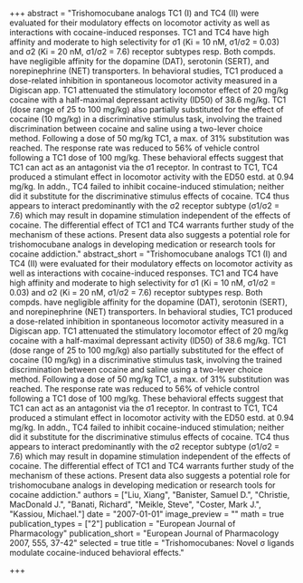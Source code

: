 +++
abstract = "Trishomocubane analogs TC1 (I) and TC4 (II) were evaluated for their modulatory effects on locomotor activity as well as interactions with cocaine-induced responses.  TC1 and TC4 have high affinity and moderate to high selectivity for σ1 (Ki = 10 nM, σ1/σ2 = 0.03) and σ2 (Ki = 20 nM, σ1/σ2 = 7.6) receptor subtypes resp.  Both compds. have negligible affinity for the dopamine (DAT), serotonin (SERT), and norepinephrine (NET) transporters.  In behavioral studies, TC1 produced a dose-related inhibition in spontaneous locomotor activity measured in a Digiscan app.  TC1 attenuated the stimulatory locomotor effect of 20 mg/kg cocaine with a half-maximal depressant activity (ID50) of 38.6 mg/kg.  TC1 (dose range of 25 to 100 mg/kg) also partially substituted for the effect of cocaine (10 mg/kg) in a discriminative stimulus task, involving the trained discrimination between cocaine and saline using a two-lever choice method.  Following a dose of 50 mg/kg TC1, a max. of 31% substitution was reached.  The response rate was reduced to 56% of vehicle control following a TC1 dose of 100 mg/kg.  These behavioral effects suggest that TC1 can act as an antagonist via the σ1 receptor.  In contrast to TC1, TC4 produced a stimulant effect in locomotor activity with the ED50 estd. at 0.94 mg/kg.  In addn., TC4 failed to inhibit cocaine-induced stimulation; neither did it substitute for the discriminative stimulus effects of cocaine.  TC4 thus appears to interact predominantly with the σ2 receptor subtype (σ1/σ2 = 7.6) which may result in dopamine stimulation independent of the effects of cocaine.  The differential effect of TC1 and TC4 warrants further study of the mechanism of these actions.  Present data also suggests a potential role for trishomocubane analogs in developing medication or research tools for cocaine addiction."
abstract_short = "Trishomocubane analogs TC1 (I) and TC4 (II) were evaluated for their modulatory effects on locomotor activity as well as interactions with cocaine-induced responses.  TC1 and TC4 have high affinity and moderate to high selectivity for σ1 (Ki = 10 nM, σ1/σ2 = 0.03) and σ2 (Ki = 20 nM, σ1/σ2 = 7.6) receptor subtypes resp.  Both compds. have negligible affinity for the dopamine (DAT), serotonin (SERT), and norepinephrine (NET) transporters.  In behavioral studies, TC1 produced a dose-related inhibition in spontaneous locomotor activity measured in a Digiscan app.  TC1 attenuated the stimulatory locomotor effect of 20 mg/kg cocaine with a half-maximal depressant activity (ID50) of 38.6 mg/kg.  TC1 (dose range of 25 to 100 mg/kg) also partially substituted for the effect of cocaine (10 mg/kg) in a discriminative stimulus task, involving the trained discrimination between cocaine and saline using a two-lever choice method.  Following a dose of 50 mg/kg TC1, a max. of 31% substitution was reached.  The response rate was reduced to 56% of vehicle control following a TC1 dose of 100 mg/kg.  These behavioral effects suggest that TC1 can act as an antagonist via the σ1 receptor.  In contrast to TC1, TC4 produced a stimulant effect in locomotor activity with the ED50 estd. at 0.94 mg/kg.  In addn., TC4 failed to inhibit cocaine-induced stimulation; neither did it substitute for the discriminative stimulus effects of cocaine.  TC4 thus appears to interact predominantly with the σ2 receptor subtype (σ1/σ2 = 7.6) which may result in dopamine stimulation independent of the effects of cocaine.  The differential effect of TC1 and TC4 warrants further study of the mechanism of these actions.  Present data also suggests a potential role for trishomocubane analogs in developing medication or research tools for cocaine addiction."
authors = ["Liu, Xiang", "Banister, Samuel D.", "Christie, MacDonald J.", "Banati, Richard", "Meikle, Steve", "Coster, Mark J.", "Kassiou, Michael."]
date = "2007-01-01"
image_preview = ""
math = true
publication_types = ["2"]
publication = "European Journal of Pharmacology"
publication_short = "European Journal of Pharmacology 2007, 555, 37-42"
selected = true
title = "Trishomocubanes: Novel σ ligands modulate cocaine-induced behavioral effects."


+++